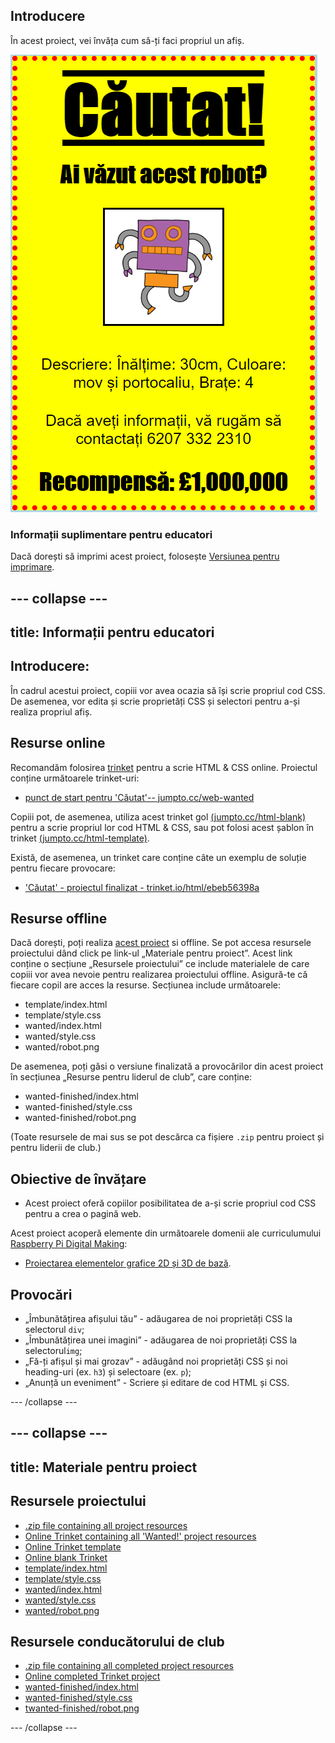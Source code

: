 ## Introducere

În acest proiect, vei învăța cum să-ți faci propriul un afiș.

![captură de ecran](images/wanted-final.png)

### Informații suplimentare pentru educatori

Dacă dorești să imprimi acest proiect, folosește [Versiunea pentru imprimare](https://projects.raspberrypi.org/en/projects/wanted/print).

## \--- collapse \---

## title: Informații pentru educatori

## Introducere:

În cadrul acestui proiect, copiii vor avea ocazia să își scrie propriul cod CSS. De asemenea, vor edita și scrie proprietăți CSS și selectori pentru a-și realiza propriul afiș.

## Resurse online

Recomandăm folosirea [trinket](https://trinket.io/) pentru a scrie HTML & CSS online. Proiectul conține următoarele trinket-uri:

* [punct de start pentru 'Căutat'-- jumpto.cc/web-wanted](http://jumpto.cc/web-wanted)

Copiii pot, de asemenea, utiliza acest trinket gol [(jumpto.cc/html-blank)](http://jumpto.cc/html-blank) pentru a scrie propriul lor cod HTML & CSS, sau pot folosi acest șablon în trinket [(jumpto.cc/html-template)](http://jumpto.cc/html-template).

Există, de asemenea, un trinket care conține câte un exemplu de soluție pentru fiecare provocare:

* ['Căutat' - proiectul finalizat - trinket.io/html/ebeb56398a](https://trinket.io/html/ebeb56398a)

## Resurse offline

Dacă dorești, poți realiza [acest proiect](https://www.codeclubprojects.org/en-GB/resources/webdev-working-offline/) si offline. Se pot accesa resursele proiectului dând click pe link-ul „Materiale pentru proiect”. Acest link conține o secțiune „Resursele proiectului” ce include materialele de care copiii vor avea nevoie pentru realizarea proiectului offline. Asigură-te că fiecare copil are acces la resurse. Secțiunea include următoarele:

* template/index.html
* template/style.css
* wanted/index.html
* wanted/style.css
* wanted/robot.png

De asemenea, poți găsi o versiune finalizată a provocărilor din acest proiect în secțiunea „Resurse pentru liderul de club”, care conține:

* wanted-finished/index.html
* wanted-finished/style.css
* wanted-finished/robot.png

(Toate resursele de mai sus se pot descărca ca fișiere `.zip` pentru proiect și pentru liderii de club.)

## Obiective de învățare

* Acest proiect oferă copiilor posibilitatea de a-și scrie propriul cod CSS pentru a crea o pagină web.

Acest proiect acoperă elemente din următoarele domenii ale curriculumului [Raspberry Pi Digital Making](http://rpf.io/curriculum):

* [Proiectarea elementelor grafice 2D și 3D de bază](https://www.raspberrypi.org/curriculum/design/creator).

## Provocări

* „Îmbunătățirea afișului tău” - adăugarea de noi proprietăți CSS la selectorul ` div `;
* „Îmbunătățirea unei imagini” - adăugarea de noi proprietăți CSS la selectorul` img `;
* „Fă-ți afișul și mai grozav” - adăugând noi proprietăți CSS și noi heading-uri (ex. ` h3 `) și selectoare (ex. ` p `);
* „Anunță un eveniment” - Scriere și editare de cod HTML și CSS.

\--- /collapse \---

## \--- collapse \---

## title: Materiale pentru proiect

## Resursele proiectului

* [.zip file containing all project resources](resources/wanted-project-resources.zip)
* [Online Trinket containing all 'Wanted!' project resources](http://jumpto.cc/web-wanted)
* [Online Trinket template](http://jumpto.cc/trinket-template)
* [Online blank Trinket](http://jumpto.cc/trinket-blank)
* [template/index.html](resources/template-index.html)
* [template/style.css](resources/template-style.css)
* [wanted/index.html](resources/wanted-index.html)
* [wanted/style.css](resources/wanted-style.css)
* [wanted/robot.png](resources/wanted-robot.png)

## Resursele conducătorului de club

* [.zip file containing all completed project resources](resources/wanted-volunteer-resources.zip)
* [Online completed Trinket project](https://trinket.io/html/ebeb56398a)
* [wanted-finished/index.html](resources/wanted-finished-index.html)
* [wanted-finished/style.css](resources/wanted-finished-style.css)
* [twanted-finished/robot.png](resources/twanted-finished-robot.png)

\--- /collapse \---